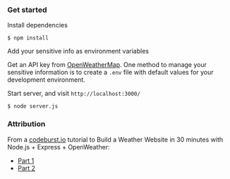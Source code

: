 ### Get started

Install dependencies

    $ npm install

Add your sensitive info as environment variables

Get an API key from [OpenWeatherMap](https://openweathermap.org/api). One method to manage your sensitive information is to create a `.env` file with default values for your development environment.

Start server, and visit `http://localhost:3000/`

    $ node server.js

### Attribution

From a [codeburst.io](https://codeburst.io) tutorial to Build a Weather Website in 30 minutes with Node.js + Express + OpenWeather:
* [Part 1](https://codeburst.io/build-a-simple-weather-app-with-node-js-in-just-16-lines-of-code-32261690901d)
* [Part 2](https://codeburst.io/build-a-weather-website-in-30-minutes-with-node-js-express-openweather-a317f904897b)
